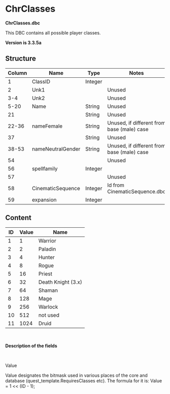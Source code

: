 # ChrClasses

**ChrClasses.dbc**

This DBC contains all possible player classes.

**Version is 3.3.5a**

## Structure

| Column | Name | Type | Notes |
| --- | --- | --- | --- |
| 1 | ClassID | Integer |  |
| 2 | Unk1 |  | Unused |
| 3-4 | Unk2 |  | Unused |
| 5-20 | Name | String | Unused |
| 21 |  | String | Unused |
| 22-36 | nameFemale | String | Unused, if different from base (male) case |
| 37 |  | String | Unused |
| 38-53 | nameNeutralGender | String | Unused, if different from base (male) case |
| 54 |  |  | Unused |
| 56 | spellfamily | Integer |  |
| 57 |  |  | Unused |
| 58 | CinematicSequence | Integer | Id from CinematicSequence.dbc |
| 59 | expansion | Integer |  |

## Content

| ID | Value | Name |
| --- | --- | --- |
| 1 | 1 | Warrior |
| 2 | 2 | Paladin |
| 3 | 4 | Hunter |
| 4 | 8 | Rogue |
| 5 | 16 | Priest |
| 6 | 32 | Death Knight (3.x) |
| 7 | 64 | Shaman |
| 8 | 128 | Mage |
| 9 | 256 | Warlock |
| 10 | 512 | not used |
| 11 | 1024 | Druid |

<br>

**Description of the fields**

<br>

Value

Value designates the bitmask used in various places of the core and database (quest_template.RequiresClasses etc).
The formula for it is: Value = 1 << (ID - 1);
